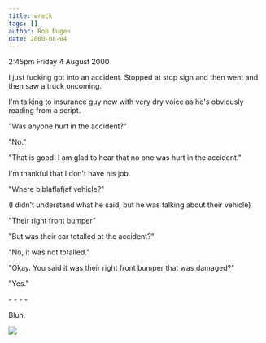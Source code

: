 ```yaml
---
title: wreck
tags: []
author: Rob Nugen
date: 2000-08-04
---
```


<p class=date>2:45pm Friday 4 August 2000</p>

<p>I just fucking got into an accident.  Stopped at stop sign and then went and then saw a truck oncoming.

<p>I'm talking to insurance guy now with very dry voice as he's obviously reading from a script.

<p>"Was anyone hurt in the accident?"

<p>"No."

<p>"That is good.  I am glad to hear that no one was hurt in the accident."

<p>I'm thankful that I don't have his job.

<p>"Where bjblaflafjaf vehicle?"

<p>(I didn't understand what he said, but he was talking about their vehicle)

<p>"Their right front bumper"

<p>"But was their car totalled at the accident?"

<p>"No, it was not totalled."

<p>"Okay.  You said it was their right front bumper that was damaged?"

<p>"Yes."

<p>- - - -

<p>Bluh.




<p><img src="/images/rob/wL-ROB.gif">

